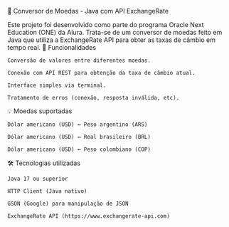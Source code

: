 💱 Conversor de Moedas - Java com API ExchangeRate

Este projeto foi desenvolvido como parte do programa Oracle Next Education (ONE) da Alura. Trata-se de um conversor de moedas feito em Java que utiliza a ExchangeRate API para obter as taxas de câmbio em tempo real.
🚀 Funcionalidades

    Conversão de valores entre diferentes moedas.

    Conexão com API REST para obtenção da taxa de câmbio atual.

    Interface simples via terminal.

    Tratamento de erros (conexão, resposta inválida, etc).

💡 Moedas suportadas

    Dólar americano (USD) ↔ Peso argentino (ARS)

    Dólar americano (USD) ↔ Real brasileiro (BRL)

    Dólar americano (USD) ↔ Peso colombiano (COP)

🛠️ Tecnologias utilizadas

    Java 17 ou superior

    HTTP Client (Java nativo)

    GSON (Google) para manipulação de JSON

    ExchangeRate API (https://www.exchangerate-api.com)
